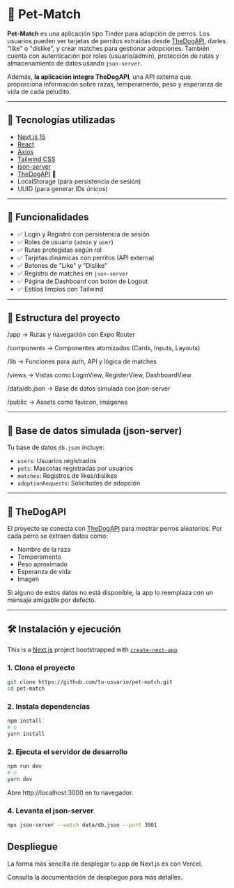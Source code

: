 # 🐶 Pet-Match

**Pet-Match** es una aplicación tipo Tinder para adopción de perros. Los usuarios pueden ver tarjetas de perritos extraídas desde [TheDogAPI](https://thedogapi.com), darles "like" o "dislike", y crear matches para gestionar adopciones. También cuenta con autenticación por roles (usuario/admin), protección de rutas y almacenamiento de datos usando `json-server`.

Además, **la aplicación integra TheDogAPI**, una API externa que proporciona información sobre razas, temperamento, peso y esperanza de vida de cada peludito.

---

## 🚀 Tecnologías utilizadas

- [Next.js 15](https://nextjs.org/)
- [React](https://react.dev/)
- [Axios](https://axios-http.com/)
- [Tailwind CSS](https://tailwindcss.com/)
- [json-server](https://github.com/typicode/json-server)
- [TheDogAPI](https://thedogapi.com) 🐾
- LocalStorage (para persistencia de sesión)
- UUID (para generar IDs únicos)

---

## 🎯 Funcionalidades

- ✅ Login y Registro con persistencia de sesión
- ✅ Roles de usuario (`admin` y `user`)
- ✅ Rutas protegidas según rol
- ✅ Tarjetas dinámicas con perritos (API externa)
- ✅ Botones de "Like" y "Dislike"
- ✅ Registro de matches en `json-server`
- ✅ Página de Dashboard con botón de Logout
- ✅ Estilos limpios con Tailwind

---

## 📁 Estructura del proyecto
/app → Rutas y navegación con Expo Router

/components → Componentes atomizados (Cards, Inputs, Layouts)

/lib → Funciones para auth, API y lógica de matches

/views → Vistas como LoginView, RegisterView, DashboardView

/data/db.json → Base de datos simulada con json-server

/public → Assets como favicon, imágenes

---

## 🧪 Base de datos simulada (json-server)

Tu base de datos `db.json` incluye:

- `users`: Usuarios registrados
- `pets`: Mascotas registradas por usuarios
- `matches`: Registros de likes/dislikes
- `adoptionRequests`: Solicitudes de adopción

---

## 🐾 TheDogAPI

El proyecto se conecta con [TheDogAPI](https://thedogapi.com) para mostrar perros aleatorios. Por cada perro se extraen datos como:

- Nombre de la raza
- Temperamento
- Peso aproximado
- Esperanza de vida
- Imagen

Si alguno de estos datos no está disponible, la app lo reemplaza con un mensaje amigable por defecto.

---

## 🛠️ Instalación y ejecución

This is a [Next.js](https://nextjs.org) project bootstrapped with [`create-next-app`](https://github.com/vercel/next.js/tree/canary/packages/create-next-app).

### 1. Clona el proyecto
```bash
git clone https://github.com/tu-usuario/pet-match.git
cd pet-match
```
### 2.  Instala dependencias
```bash 
npm install
# o
yarn install
```
### 2.  Ejecuta el servidor de desarrollo
```bash
npm run dev
# o
yarn dev
```

Abre http://localhost:3000 en tu navegador.

### 4. Levanta el json-server
```bash
npx json-server --watch data/db.json --port 3001
```
## Despliegue
La forma más sencilla de desplegar tu app de Next.js es con Vercel.

Consulta la documentación de despliegue para más detalles.